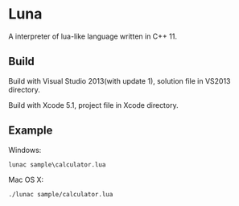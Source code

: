 Luna
====
A interpreter of lua-like language written in C++ 11.


Build
-----
Build with Visual Studio 2013(with update 1), solution file in VS2013 directory.

Build with Xcode 5.1, project file in Xcode directory.

Example
-------

Windows:

	lunac sample\calculator.lua
	
Mac OS X:

	./lunac sample/calculator.lua
